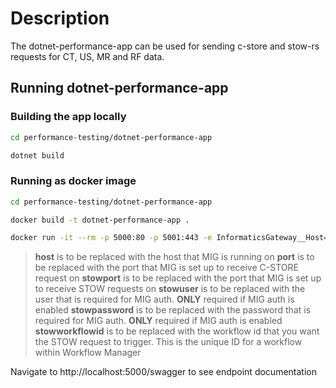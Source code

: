 # Description
The dotnet-performance-app can be used for sending c-store and stow-rs requests for CT, US, MR and RF data.

## Running dotnet-performance-app
### Building the app locally

```bash
cd performance-testing/dotnet-performance-app
```

```bash
dotnet build
```

### Running as docker image
```bash
cd performance-testing/dotnet-performance-app
```

```bash
docker build -t dotnet-performance-app .
```

```bash
docker run -it --rm -p 5000:80 -p 5001:443 -e InformaticsGateway__Host={host} -e InformaticsGateway__Port={port} -e InformaticsGateway__StowPort={stowport} -e InformaticsGateway__StowUser={stowuser} -e InformaticsGateway__StowPassword={stowpassword} -e InformaticsGateway__StowWorkflowId={stowworkflowid} dotnet-performance-app
```
> **host** is to be replaced with the host that MIG is running on
> **port** is to be replaced with the port that MIG is set up to receive C-STORE request on
> **stowport** is to be replaced with the port that MIG is set up to receive STOW requests on
> **stowuser** is to be replaced with the user that is required for MIG auth. **ONLY** required if MIG auth is enabled
> **stowpassword** is to be replaced with the password that is required for MIG auth. **ONLY** required if MIG auth is enabled
> **stowworkflowid** is to be replaced with the workflow id that you want the STOW request to trigger. This is the unique ID for a workflow within Workflow Manager

Navigate to http://localhost:5000/swagger to see endpoint documentation



